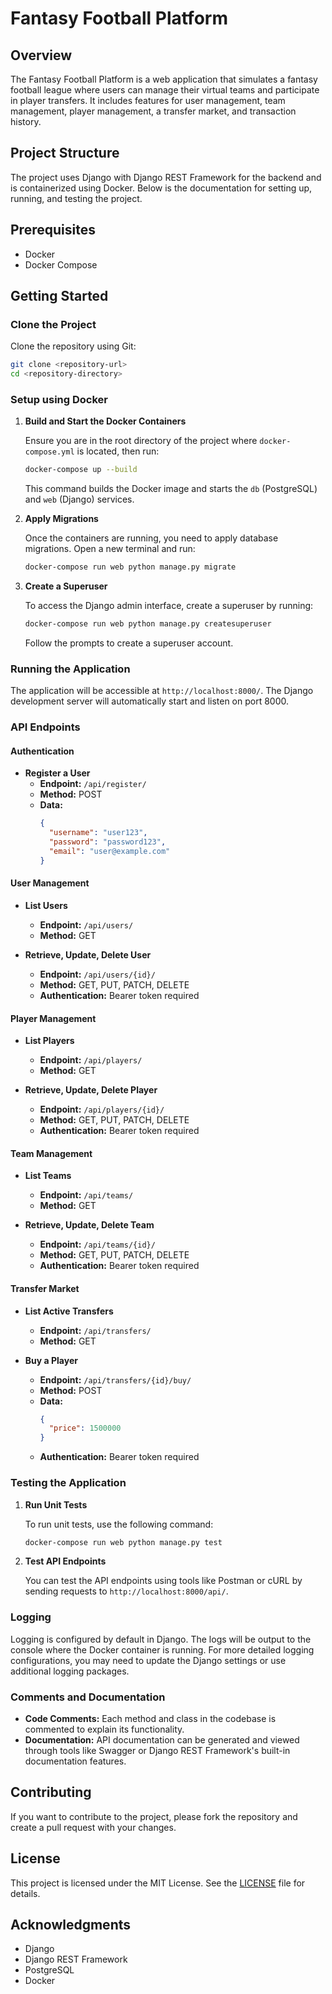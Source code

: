 # Fantasy Football Platform

## Overview

The Fantasy Football Platform is a web application that simulates a fantasy football league where users can manage their virtual teams and participate in player transfers. It includes features for user management, team management, player management, a transfer market, and transaction history.

## Project Structure

The project uses Django with Django REST Framework for the backend and is containerized using Docker. Below is the documentation for setting up, running, and testing the project.

## Prerequisites

- Docker
- Docker Compose

## Getting Started

### Clone the Project

Clone the repository using Git:

```bash
git clone <repository-url>
cd <repository-directory>
```

### Setup using Docker

1. **Build and Start the Docker Containers**

   Ensure you are in the root directory of the project where `docker-compose.yml` is located, then run:

   ```bash
   docker-compose up --build
   ```

   This command builds the Docker image and starts the `db` (PostgreSQL) and `web` (Django) services.

2. **Apply Migrations**

   Once the containers are running, you need to apply database migrations. Open a new terminal and run:

   ```bash
   docker-compose run web python manage.py migrate
   ```

3. **Create a Superuser**

   To access the Django admin interface, create a superuser by running:

   ```bash
   docker-compose run web python manage.py createsuperuser
   ```

   Follow the prompts to create a superuser account.

### Running the Application

The application will be accessible at `http://localhost:8000/`. The Django development server will automatically start and listen on port 8000.

### API Endpoints

#### Authentication

- **Register a User**
  - **Endpoint:** `/api/register/`
  - **Method:** POST
  - **Data:**
    ```json
    {
      "username": "user123",
      "password": "password123",
      "email": "user@example.com"
    }
    ```

#### User Management

- **List Users**
  - **Endpoint:** `/api/users/`
  - **Method:** GET

- **Retrieve, Update, Delete User**
  - **Endpoint:** `/api/users/{id}/`
  - **Method:** GET, PUT, PATCH, DELETE
  - **Authentication:** Bearer token required

#### Player Management

- **List Players**
  - **Endpoint:** `/api/players/`
  - **Method:** GET

- **Retrieve, Update, Delete Player**
  - **Endpoint:** `/api/players/{id}/`
  - **Method:** GET, PUT, PATCH, DELETE
  - **Authentication:** Bearer token required

#### Team Management

- **List Teams**
  - **Endpoint:** `/api/teams/`
  - **Method:** GET

- **Retrieve, Update, Delete Team**
  - **Endpoint:** `/api/teams/{id}/`
  - **Method:** GET, PUT, PATCH, DELETE
  - **Authentication:** Bearer token required

#### Transfer Market

- **List Active Transfers**
  - **Endpoint:** `/api/transfers/`
  - **Method:** GET

- **Buy a Player**
  - **Endpoint:** `/api/transfers/{id}/buy/`
  - **Method:** POST
  - **Data:**
    ```json
    {
      "price": 1500000
    }
    ```
  - **Authentication:** Bearer token required

### Testing the Application

1. **Run Unit Tests**

   To run unit tests, use the following command:

   ```bash
   docker-compose run web python manage.py test
   ```

2. **Test API Endpoints**

   You can test the API endpoints using tools like Postman or cURL by sending requests to `http://localhost:8000/api/`.

### Logging

Logging is configured by default in Django. The logs will be output to the console where the Docker container is running. For more detailed logging configurations, you may need to update the Django settings or use additional logging packages.

### Comments and Documentation

- **Code Comments:** Each method and class in the codebase is commented to explain its functionality.
- **Documentation:** API documentation can be generated and viewed through tools like Swagger or Django REST Framework's built-in documentation features.

## Contributing

If you want to contribute to the project, please fork the repository and create a pull request with your changes.

## License

This project is licensed under the MIT License. See the [LICENSE](LICENSE) file for details.

## Acknowledgments

- Django
- Django REST Framework
- PostgreSQL
- Docker

